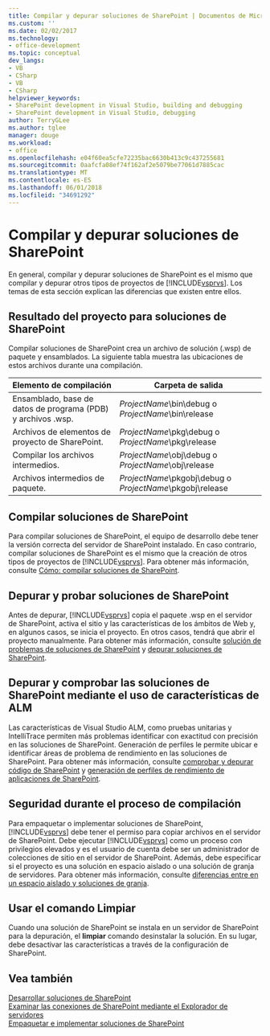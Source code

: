 ```yaml
---
title: Compilar y depurar soluciones de SharePoint | Documentos de Microsoft
ms.custom: ''
ms.date: 02/02/2017
ms.technology:
- office-development
ms.topic: conceptual
dev_langs:
- VB
- CSharp
- VB
- CSharp
helpviewer_keywords:
- SharePoint development in Visual Studio, building and debugging
- SharePoint development in Visual Studio, debugging
author: TerryGLee
ms.author: tglee
manager: douge
ms.workload:
- office
ms.openlocfilehash: e04f60ea5cfe72235bac6630b413c9c437255681
ms.sourcegitcommit: 0aafcfa08ef74f162af2e5079be77061d7885cac
ms.translationtype: MT
ms.contentlocale: es-ES
ms.lasthandoff: 06/01/2018
ms.locfileid: "34691292"
---
```

# <a name="building-and-debugging-sharepoint-solutions"></a>Compilar y depurar soluciones de SharePoint
  En general, compilar y depurar soluciones de SharePoint es el mismo que compilar y depurar otros tipos de proyectos de [!INCLUDE[vsprvs](../sharepoint/includes/vsprvs-md.md)]. Los temas de esta sección explican las diferencias que existen entre ellos.  
  
## <a name="project-output-for-sharepoint-solutions"></a>Resultado del proyecto para soluciones de SharePoint
 Compilar soluciones de SharePoint crea un archivo de solución (.wsp) de paquete y ensamblados. La siguiente tabla muestra las ubicaciones de estos archivos durante una compilación.  
  
|Elemento de compilación|Carpeta de salida|  
|----------------|-------------------|  
|Ensamblado, base de datos de programa (PDB) y archivos .wsp.|*ProjectName*\bin\debug o *ProjectName*\bin\release|  
|Archivos de elementos de proyecto de SharePoint.|*ProjectName*\pkg\debug o *ProjectName*\pkg\release|  
|Compilar los archivos intermedios.|*ProjectName*\obj\debug o *ProjectName*\obj\release|  
|Archivos intermedios de paquete.|*ProjectName*\pkgobj\debug o *ProjectName*\pkgobj\release|  
  
## <a name="build-sharepoint-solutions"></a>Compilar soluciones de SharePoint
 Para compilar soluciones de SharePoint, el equipo de desarrollo debe tener la versión correcta del servidor de SharePoint instalado. En caso contrario, compilar soluciones de SharePoint es el mismo que la creación de otros tipos de proyectos de [!INCLUDE[vsprvs](../sharepoint/includes/vsprvs-md.md)]. Para obtener más información, consulte [Cómo: compilar soluciones de SharePoint](../sharepoint/how-to-build-sharepoint-solutions.md).  
  
## <a name="debug-and-test-sharepoint-solutions"></a>Depurar y probar soluciones de SharePoint
 Antes de depurar, [!INCLUDE[vsprvs](../sharepoint/includes/vsprvs-md.md)] copia el paquete .wsp en el servidor de SharePoint, activa el sitio y las características de los ámbitos de Web y, en algunos casos, se inicia el proyecto. En otros casos, tendrá que abrir el proyecto manualmente. Para obtener más información, consulte [solución de problemas de soluciones de SharePoint](../sharepoint/troubleshooting-sharepoint-solutions.md) y [depurar soluciones de SharePoint](../sharepoint/debugging-sharepoint-solutions.md).  
  
## <a name="debug-and-verify-sharepoint-solutions-by-using-alm-features"></a>Depurar y comprobar las soluciones de SharePoint mediante el uso de características de ALM
 Las características de Visual Studio ALM, como pruebas unitarias y IntelliTrace permiten más problemas identificar con exactitud con precisión en las soluciones de SharePoint. Generación de perfiles le permite ubicar e identificar áreas de problema de rendimiento en las soluciones de SharePoint. Para obtener más información, consulte [comprobar y depurar código de SharePoint](../sharepoint/verifying-and-debugging-sharepoint-code.md) y [generación de perfiles de rendimiento de aplicaciones de SharePoint](../sharepoint/profiling-the-performance-of-sharepoint-applications.md).  
  
## <a name="security-during-the-build-process"></a>Seguridad durante el proceso de compilación
 Para empaquetar o implementar soluciones de SharePoint, [!INCLUDE[vsprvs](../sharepoint/includes/vsprvs-md.md)] debe tener el permiso para copiar archivos en el servidor de SharePoint. Debe ejecutar [!INCLUDE[vsprvs](../sharepoint/includes/vsprvs-md.md)] como un proceso con privilegios elevados y es el usuario de cuenta debe ser un administrador de colecciones de sitio en el servidor de SharePoint. Además, debe especificar si el proyecto es una solución en espacio aislado o una solución de granja de servidores. Para obtener más información, consulte [diferencias entre en un espacio aislado y soluciones de granja](../sharepoint/differences-between-sandboxed-and-farm-solutions.md).  
  
## <a name="using-the-clean-command"></a>Usar el comando Limpiar  
 Cuando una solución de SharePoint se instala en un servidor de SharePoint para la depuración, el **limpiar** comando desinstalar la solución. En su lugar, debe desactivar las características a través de la configuración de SharePoint.  
  
## <a name="see-also"></a>Vea también
 [Desarrollar soluciones de SharePoint](../sharepoint/developing-sharepoint-solutions.md)   
 [Examinar las conexiones de SharePoint mediante el Explorador de servidores](../sharepoint/browsing-sharepoint-connections-using-server-explorer.md)   
 [Empaquetar e implementar soluciones de SharePoint](../sharepoint/packaging-and-deploying-sharepoint-solutions.md)  
  
 